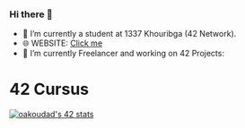 ### Hi there 👋


- 🔭 I’m currently  a student at 1337 Khouribga (42 Network).
- 🌐 WEBSITE: [Click me](https://mediaplus.ma)
- 🌱 I’m currently Freelancer and working on 42 Projects: 
# 42 Cursus

[![oakoudad's 42 stats](https://badge.mediaplus.ma/darkblue/oakoudad)](https://github.com/oakoudad/badge42)


